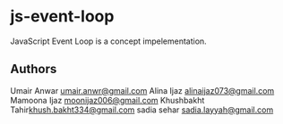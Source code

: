 # js-event-loop
JavaScript Event Loop is a concept impelementation.


## Authors
Umair Anwar <umair.anwr@gmail.com>
Alina Ijaz <alinaijaz073@gmail.com>
Mamoona Ijaz <moonijaz006@gmail.com>
Khushbakht Tahir<khush.bakht334@gmail.com>
sadia sehar <sadia.layyah@gmail.com>